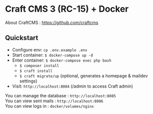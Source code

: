 # Craft CMS 3 (RC-15) + Docker

About CraftCMS : https://github.com/craftcms

## Quickstart
- Configure env: `cp .env.example .env` 
- Start container: `$ docker-compose up -d` 
- Enter container: `$ docker-compose exec php bash` 
    - `$ composer install` 
    - `$ craft install` 
    - `$ craft migrate/up` (optional, generates a homepage & maildev settings)
- Visit: `http://localhost:8084` (/admin to access Craft admin)

You can manage the database : `http://localhost:8085`  
You can view sent mails : `http://localhost:8086`  
You can view logs in : `docker/volumes/nginx`
